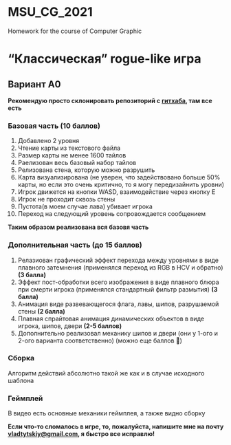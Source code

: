 # MSU_CG_2021
Homework for the course of Computer Graphic

# “Классическая” rogue-like игра
## Вариант A0
**Рекомендую просто склонировать репозиторий с [гитхаба](https://github.com/pandao/editor.md ), там все есть**
### Базовая часть (10 баллов)
1. Добавлено 2 уровня
2. Чтение карты из текстового файла
3. Размер карты не менее 1600 тайлов
4. Раелизован весь базовый набор тайлов
5. Релизована стена, которую можно разрушить
6. Карта визуализирована (не уверен, что задействовано больше 50% карты, но если это очень критично, то я могу передизайнить уровни)
7. Игрок движется на кнопки WASD, взаимодействие через кнопку E
8. Игрок не проходит сквозь стены
9. Пустота(в моем случае лава) убивает игрока
10. Переход на следующий уровень сопровождается сообщением

**Таким образом реализована вся базовя часть**

### Дополнительная часть (до 15 баллов)
1. Релазиован графический эффект перехода между уровнями в виде плавного затемнения (применялся переход из RGB в HСV и обратно) **(3 балла)**
2. Эффект пост-обработки всего изображения в виде плавного блюра при смерти игрока (применялся стандартный фильтр размытия) **(3 балла)**
4. Анимация виде развевающегося флага, лавы, шипов, разрушаемой стены **(2 балла)**
5. Плавная спрайтовая анимация динамических объектов в виде игрока, шипов, двери **(2-5 баллов)**
6. Дополнительно реализовал механику шипов и двери (они у 1-ого и 2-ого варианта соответственно) (можно еще баллов 🙏)

### Сборка
Алгоритм действий абсолютно такой же как и в случае исходного шаблона 
### Геймплей
В видео есть основные механики геймплея, а также видно сборку

**Если что-то сломалось в игре, то, пожалуйста, напишите мне на почту vladtytskiy@gmail.com, я быстро все исправлю!**
